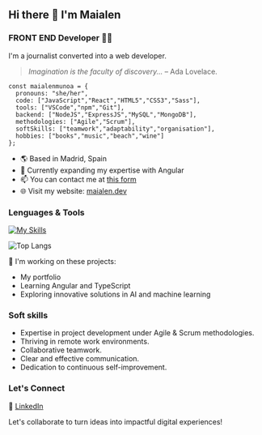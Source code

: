 ## Hi there 👋 I'm Maialen

### FRONT END Developer 👩‍💻

I'm a journalist converted into a web developer.

>*Imagination is the faculty of discovery...* – Ada Lovelace.

```
const maialenmunoa = {
  pronouns: "she/her",
  code: ["JavaScript","React","HTML5","CSS3","Sass"],
  tools: ["VSCode","npm","Git"],
  backend: ["NodeJS","ExpressJS","MySQL","MongoDB"],
  methodologies: ["Agile","Scrum"],
  softSkills: ["teamwork","adaptability","organisation"],
  hobbies: ["books","music","beach","wine"]
};
```

- 🌎 Based in Madrid, Spain
- 🚀 Currently expanding my expertise with Angular
- 📫 You can contact me at [this form](maialen.dev/contacto)
- 🌐 Visit my website: [maialen.dev](maialen.dev)

### Lenguages & Tools

[![My Skills](https://skillicons.dev/icons?i=html,css,sass,js,react,git,github,npm,nodejs,nextjs,mysql,mongodb,express,postman,vscode&theme=light)](https://skillicons.dev)

![Top Langs](https://github-readme-stats.vercel.app/api/top-langs/?username=maialenmunoa&layout=compact)

🚀 I'm working on these projects:

- My portfolio
- Learning Angular and TypeScript
- Exploring innovative solutions in AI and machine learning

### Soft skills

- Expertise in project development under Agile & Scrum methodologies.
- Thriving in remote work environments.
- Collaborative teamwork.
- Clear and effective communication.
- Dedication to continuous self-improvement.

### Let's Connect

🔗 [LinkedIn](https://www.linkedin.com/in/maialenmunoa/)

Let's collaborate to turn ideas into impactful digital experiences!
